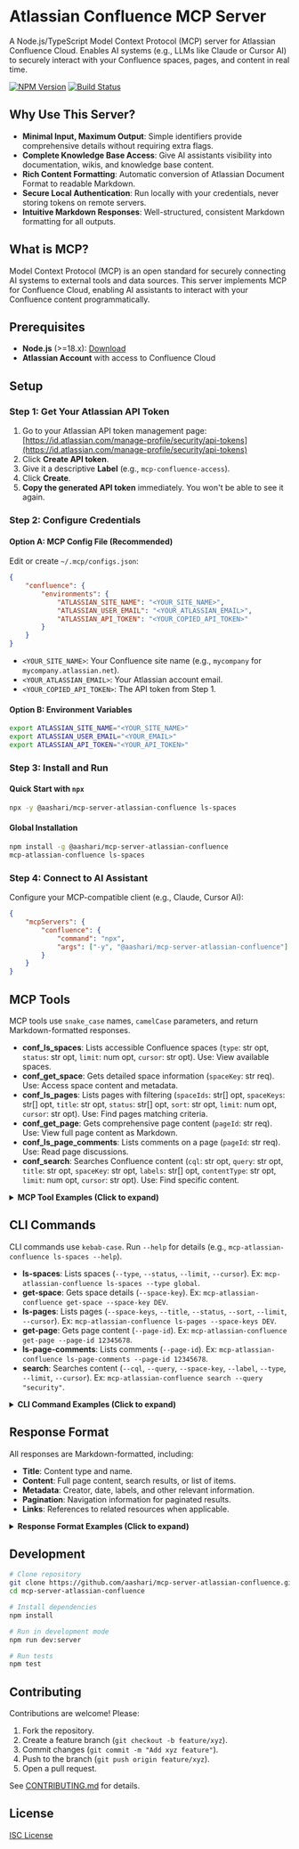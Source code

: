 # Atlassian Confluence MCP Server

A Node.js/TypeScript Model Context Protocol (MCP) server for Atlassian Confluence Cloud. Enables AI systems (e.g., LLMs like Claude or Cursor AI) to securely interact with your Confluence spaces, pages, and content in real time.

[![NPM Version](https://img.shields.io/npm/v/@aashari/mcp-server-atlassian-confluence)](https://www.npmjs.com/package/@aashari/mcp-server-atlassian-confluence)
[![Build Status](https://img.shields.io/github/workflow/status/aashari/mcp-server-atlassian-confluence/CI)](https://github.com/aashari/mcp-server-atlassian-confluence/actions)

## Why Use This Server?

- **Minimal Input, Maximum Output**: Simple identifiers provide comprehensive details without requiring extra flags.
- **Complete Knowledge Base Access**: Give AI assistants visibility into documentation, wikis, and knowledge base content.
- **Rich Content Formatting**: Automatic conversion of Atlassian Document Format to readable Markdown.
- **Secure Local Authentication**: Run locally with your credentials, never storing tokens on remote servers.
- **Intuitive Markdown Responses**: Well-structured, consistent Markdown formatting for all outputs.

## What is MCP?

Model Context Protocol (MCP) is an open standard for securely connecting AI systems to external tools and data sources. This server implements MCP for Confluence Cloud, enabling AI assistants to interact with your Confluence content programmatically.

## Prerequisites

- **Node.js** (>=18.x): [Download](https://nodejs.org/)
- **Atlassian Account** with access to Confluence Cloud

## Setup

### Step 1: Get Your Atlassian API Token

1. Go to your Atlassian API token management page: [https://id.atlassian.com/manage-profile/security/api-tokens](https://id.atlassian.com/manage-profile/security/api-tokens)
2. Click **Create API token**.
3. Give it a descriptive **Label** (e.g., `mcp-confluence-access`).
4. Click **Create**.
5. **Copy the generated API token** immediately. You won't be able to see it again.

### Step 2: Configure Credentials

#### Option A: MCP Config File (Recommended)

Edit or create `~/.mcp/configs.json`:

```json
{
	"confluence": {
		"environments": {
			"ATLASSIAN_SITE_NAME": "<YOUR_SITE_NAME>",
			"ATLASSIAN_USER_EMAIL": "<YOUR_ATLASSIAN_EMAIL>",
			"ATLASSIAN_API_TOKEN": "<YOUR_COPIED_API_TOKEN>"
		}
	}
}
```

- `<YOUR_SITE_NAME>`: Your Confluence site name (e.g., `mycompany` for `mycompany.atlassian.net`).
- `<YOUR_ATLASSIAN_EMAIL>`: Your Atlassian account email.
- `<YOUR_COPIED_API_TOKEN>`: The API token from Step 1.

#### Option B: Environment Variables

```bash
export ATLASSIAN_SITE_NAME="<YOUR_SITE_NAME>"
export ATLASSIAN_USER_EMAIL="<YOUR_EMAIL>"
export ATLASSIAN_API_TOKEN="<YOUR_API_TOKEN>"
```

### Step 3: Install and Run

#### Quick Start with `npx`

```bash
npx -y @aashari/mcp-server-atlassian-confluence ls-spaces
```

#### Global Installation

```bash
npm install -g @aashari/mcp-server-atlassian-confluence
mcp-atlassian-confluence ls-spaces
```

### Step 4: Connect to AI Assistant

Configure your MCP-compatible client (e.g., Claude, Cursor AI):

```json
{
	"mcpServers": {
		"confluence": {
			"command": "npx",
			"args": ["-y", "@aashari/mcp-server-atlassian-confluence"]
		}
	}
}
```

## MCP Tools

MCP tools use `snake_case` names, `camelCase` parameters, and return Markdown-formatted responses.

- **conf_ls_spaces**: Lists accessible Confluence spaces (`type`: str opt, `status`: str opt, `limit`: num opt, `cursor`: str opt). Use: View available spaces.
- **conf_get_space**: Gets detailed space information (`spaceKey`: str req). Use: Access space content and metadata.
- **conf_ls_pages**: Lists pages with filtering (`spaceIds`: str[] opt, `spaceKeys`: str[] opt, `title`: str opt, `status`: str[] opt, `sort`: str opt, `limit`: num opt, `cursor`: str opt). Use: Find pages matching criteria.
- **conf_get_page**: Gets comprehensive page content (`pageId`: str req). Use: View full page content as Markdown.
- **conf_ls_page_comments**: Lists comments on a page (`pageId`: str req). Use: Read page discussions.
- **conf_search**: Searches Confluence content (`cql`: str opt, `query`: str opt, `title`: str opt, `spaceKey`: str opt, `labels`: str[] opt, `contentType`: str opt, `limit`: num opt, `cursor`: str opt). Use: Find specific content.

<details>
<summary><b>MCP Tool Examples (Click to expand)</b></summary>

### `conf_ls_spaces`

**List Global Spaces:**
```json
{ "type": "global", "status": "current", "limit": 10 }
```

### `conf_get_space`

**Get Space Details:**
```json
{ "spaceKey": "DEV" }
```

### `conf_ls_pages`

**List Pages by Space and Title:**
```json
{
	"spaceKeys": ["DEV"],
	"title": "API Documentation",
	"status": ["current"],
	"sort": "-modified-date"
}
```

**List Pages from Multiple Spaces:**
```json
{
	"spaceKeys": ["DEV", "HR", "MARKETING"],
	"limit": 15,
	"sort": "-modified-date"
}
```

### `conf_get_page`

**Get Page Content:**
```json
{ "pageId": "12345678" }
```

### `conf_ls_page_comments`

**List Page Comments:**
```json
{ "pageId": "12345678" }
```

### `conf_search`

**Simple Search:**
```json
{
	"query": "release notes Q1",
	"spaceKey": "PRODUCT",
	"contentType": "page",
	"limit": 5
}
```

**Advanced CQL Search:**
```json
{ "cql": "space = DEV AND label = api AND created >= '2023-01-01'" }
```

</details>

## CLI Commands

CLI commands use `kebab-case`. Run `--help` for details (e.g., `mcp-atlassian-confluence ls-spaces --help`).

- **ls-spaces**: Lists spaces (`--type`, `--status`, `--limit`, `--cursor`). Ex: `mcp-atlassian-confluence ls-spaces --type global`.
- **get-space**: Gets space details (`--space-key`). Ex: `mcp-atlassian-confluence get-space --space-key DEV`.
- **ls-pages**: Lists pages (`--space-keys`, `--title`, `--status`, `--sort`, `--limit`, `--cursor`). Ex: `mcp-atlassian-confluence ls-pages --space-keys DEV`.
- **get-page**: Gets page content (`--page-id`). Ex: `mcp-atlassian-confluence get-page --page-id 12345678`.
- **ls-page-comments**: Lists comments (`--page-id`). Ex: `mcp-atlassian-confluence ls-page-comments --page-id 12345678`.
- **search**: Searches content (`--cql`, `--query`, `--space-key`, `--label`, `--type`, `--limit`, `--cursor`). Ex: `mcp-atlassian-confluence search --query "security"`.

<details>
<summary><b>CLI Command Examples (Click to expand)</b></summary>

### List Spaces

**List Global Spaces:**
```bash
mcp-atlassian-confluence ls-spaces --type global --status current --limit 10
```

### Get Space

```bash
mcp-atlassian-confluence get-space --space-key DEV
```

### List Pages

**By Multiple Space Keys:**
```bash
mcp-atlassian-confluence ls-pages --space-keys DEV HR MARKETING --limit 15 --sort "-modified-date"
```

**With Title Filter:**
```bash
mcp-atlassian-confluence ls-pages --space-keys DEV --title "API Documentation" --status current
```

### Get Page

```bash
mcp-atlassian-confluence get-page --page-id 12345678
```

### List Page Comments

```bash
mcp-atlassian-confluence ls-page-comments --page-id 12345678
```

### Search

**Simple Search:**
```bash
mcp-atlassian-confluence search --query "security best practices" --space-key DOCS --type page --limit 5
```

**CQL Search:**
```bash
mcp-atlassian-confluence search --cql "label = official-docs AND creator = currentUser()"
```

</details>

## Response Format

All responses are Markdown-formatted, including:

- **Title**: Content type and name.
- **Content**: Full page content, search results, or list of items.
- **Metadata**: Creator, date, labels, and other relevant information.
- **Pagination**: Navigation information for paginated results.
- **Links**: References to related resources when applicable.

<details>
<summary><b>Response Format Examples (Click to expand)</b></summary>

### Space List Response

```markdown
# Confluence Spaces

Showing **5** global spaces (current)

| Key | Name | Description |
|---|---|---|
| [DEV](#) | Development | Engineering and development documentation |
| [HR](#) | Human Resources | Employee policies and procedures |
| [MARKETING](#) | Marketing | Brand guidelines and campaign materials |
| [PRODUCT](#) | Product | Product specifications and roadmaps |
| [SALES](#) | Sales | Sales processes and resources |

*Retrieved from mycompany.atlassian.net on 2025-05-19 14:22 UTC*

Use `cursor: "next-page-token-123"` to see more spaces.
```

### Page Content Response

```markdown
# API Authentication Guide

**Space:** [DEV](#) (Development)
**Created by:** Jane Smith on 2025-04-01
**Last updated:** John Doe on 2025-05-15
**Labels:** api, security, authentication

## Overview

This document outlines the authentication approaches supported by our API platform.

## Authentication Methods

### OAuth 2.0

We support the following OAuth 2.0 flows:

1. **Authorization Code Flow** - For web applications
2. **Client Credentials Flow** - For server-to-server
3. **Implicit Flow** - For legacy clients only

### API Keys

Static API keys are supported but discouraged for production use due to security limitations:

| Key Type | Use Case | Expiration |
|---|---|---|
| Development | Testing | 30 days |
| Production | Live systems | 90 days |

## Implementation Examples

  import requests

  def get_oauth_token():
      return requests.post(
          'https://api.example.com/oauth/token',
          data={
              'client_id': 'YOUR_CLIENT_ID',
              'client_secret': 'YOUR_CLIENT_SECRET',
              'grant_type': 'client_credentials'
          }
      ).json()['access_token']

*Retrieved from mycompany.atlassian.net on 2025-05-19 14:25 UTC*
```

</details>

## Development

```bash
# Clone repository
git clone https://github.com/aashari/mcp-server-atlassian-confluence.git
cd mcp-server-atlassian-confluence

# Install dependencies
npm install

# Run in development mode
npm run dev:server

# Run tests
npm test
```

## Contributing

Contributions are welcome! Please:

1. Fork the repository.
2. Create a feature branch (`git checkout -b feature/xyz`).
3. Commit changes (`git commit -m "Add xyz feature"`).
4. Push to the branch (`git push origin feature/xyz`).
5. Open a pull request.

See [CONTRIBUTING.md](CONTRIBUTING.md) for details.

## License

[ISC License](LICENSE)
